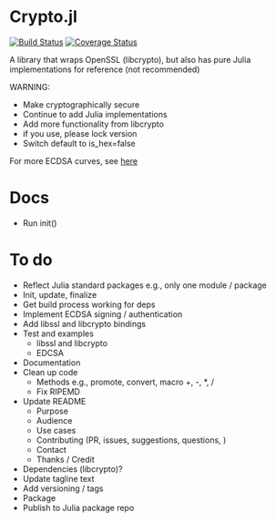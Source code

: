 Crypto.jl
=========

[![Build Status](https://travis-ci.org/danielsuo/Crypto.jl.svg?branch=master)](https://travis-ci.org/danielsuo/Crypto.jl)
[![Coverage Status](https://coveralls.io/repos/danielsuo/Crypto.jl/badge.png)](https://coveralls.io/r/danielsuo/Crypto.jl)

A library that wraps OpenSSL (libcrypto), but also has pure Julia implementations for reference (not recommended)

WARNING:

- Make cryptographically secure
- Continue to add Julia implementations
- Add more functionality from libcrypto
- if you use, please lock version
- Switch default to is_hex=false

For more ECDSA curves, see [here](http://git.openssl.org/gitweb/?p=openssl.git;a=blob;f=crypto/objects/obj_mac.h)

# Docs
- Run init()

# To do
- Reflect Julia standard packages e.g., only one module / package
- Init, update, finalize
- Get build process working for deps
- Implement ECDSA signing / authentication
- Add libssl and libcrypto bindings
- Test and examples
  - libssl and libcrypto
  - EDCSA
- Documentation
- Clean up code
  - Methods e.g., promote, convert, macro +, -, *, /
  - Fix RIPEMD
- Update README
  - Purpose
  - Audience
  - Use cases
  - Contributing (PR, issues, suggestions, questions, )
  - Contact
  - Thanks / Credit
- Dependencies (libcrypto)?
- Update tagline text
- Add versioning / tags
- Package
- Publish to Julia package repo
